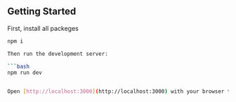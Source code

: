 ## Getting Started

First, install all packeges 

```bash
npm i 

Then run the development server:

```bash
npm run dev


Open [http://localhost:3000](http://localhost:3000) with your browser to see the result.




